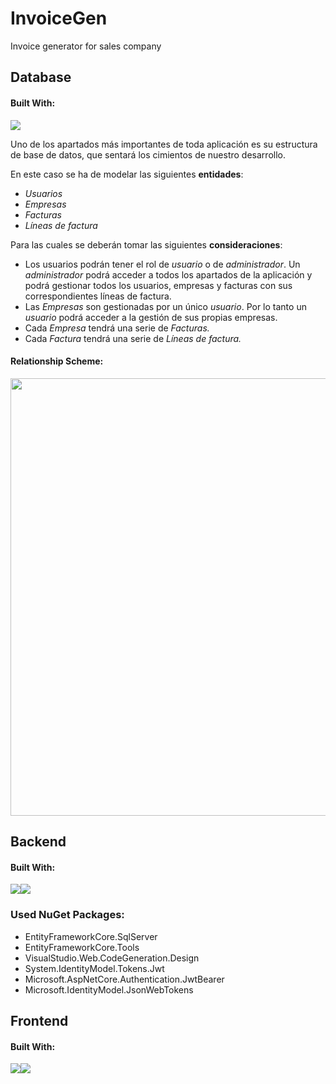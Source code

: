 # InvoiceGen
Invoice generator for sales company

## Database
#### Built With:
<img src="https://cdn.discordapp.com/attachments/975450807833079871/1026859188812529737/unknown.png">

Uno de los apartados más importantes de toda aplicación es su estructura de base de datos, que sentará los cimientos de nuestro desarrollo.

En este caso se ha de modelar las siguientes **entidades**:

- *Usuarios*
- *Empresas*
- *Facturas*
- *Líneas de factura*

Para las cuales se deberán tomar las siguientes **consideraciones**:

- Los usuarios podrán tener el rol de *usuario* o de *administrador*. Un *administrador* podrá acceder a todos los apartados de la aplicación y podrá gestionar todos los usuarios, empresas y facturas con sus correspondientes líneas de factura.
- Las *Empresas* son gestionadas por un único *usuario*. Por lo tanto un *usuario* podrá acceder a la gestión de sus propias empresas.
- Cada *Empresa* tendrá una serie de *Facturas.*
- Cada *Factura* tendrá una serie de *Líneas de factura.*

#### Relationship Scheme:
<p align="center">
  <img src="https://cdn.discordapp.com/attachments/975450807833079871/1026827317479227402/Captura.PNG" style="width: 700px">
</p>


## Backend 
#### Built With:
<img src="https://cdn.discordapp.com/attachments/975450807833079871/1026859452898488420/unknown.png"><img src="https://cdn.discordapp.com/attachments/975450807833079871/1026859481323290664/unknown.png">

### Used NuGet Packages:
- EntityFrameworkCore.SqlServer
- EntityFrameworkCore.Tools
- VisualStudio.Web.CodeGeneration.Design 
- System.IdentityModel.Tokens.Jwt
- Microsoft.AspNetCore.Authentication.JwtBearer
- Microsoft.IdentityModel.JsonWebTokens


## Frontend 
#### Built With:
<img src="https://cdn.discordapp.com/attachments/975450807833079871/1026859522498756708/unknown.png"><img src="https://cdn.discordapp.com/attachments/975450807833079871/1026861343598444635/unknown.png">

